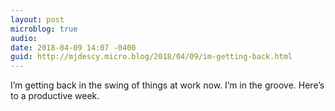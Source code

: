 ```yaml
---
layout: post
microblog: true
audio: 
date: 2018-04-09 14:07 -0400
guid: http://mjdescy.micro.blog/2018/04/09/im-getting-back.html
---
```

I’m getting back in the swing of things at work now. I’m in the groove. Here’s to a productive week.
